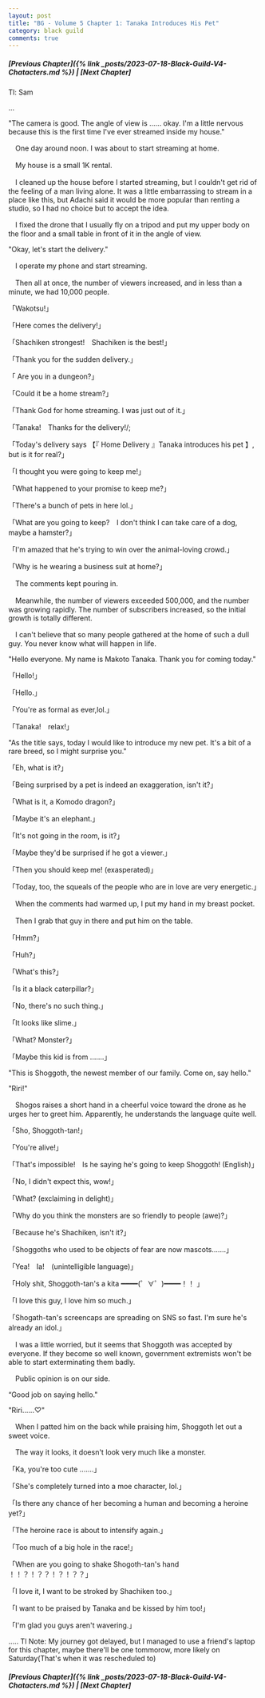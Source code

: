 ```yaml
---
layout: post
title: "BG - Volume 5 Chapter 1: Tanaka Introduces His Pet"
category: black guild
comments: true
---
```


##### [Previous Chapter]({% link _posts/2023-07-18-Black-Guild-V4-Chatacters.md %}) \| [Next Chapter]


Tl: Sam

…


"The camera is good. The angle of view is ...... okay. I'm a little nervous because this is the first time I've ever streamed inside my house."



　One day around noon. I was about to start streaming at home.



　My house is a small 1K rental.

　I cleaned up the house before I started streaming, but I couldn't get rid of the feeling of a man living alone. It was a little embarrassing to stream in a place like this, but Adachi said it would be more popular than renting a studio, so I had no choice but to accept the idea.
<!--more-->


　I fixed the drone that I usually fly on a tripod and put my upper body on the floor and a small table in front of it in the angle of view.



"Okay, let's start the delivery."



　I operate my phone and start streaming.

　Then all at once, the number of viewers increased, and in less than a minute, we had 10,000 people.



「Wakotsu!」

「Here comes the delivery!」

「Shachiken strongest!　Shachiken is the best!」

「Thank you for the sudden delivery.」

「 Are you in a dungeon?」

「Could it be a home stream?」

「Thank God for home streaming. I was just out of it.」

「Tanaka!　Thanks for the delivery!/;

「Today's delivery says 【『 Home Delivery 』Tanaka introduces his pet 】, but is it for real?」

「I thought you were going to keep me!」

「What happened to your promise to keep me?」

「There's a bunch of pets in here lol.」

「What are you going to keep?　I don't think I can take care of a dog, maybe a hamster?」

「I'm amazed that he's trying to win over the animal-loving crowd.」

「Why is he wearing a business suit at home?」



　The comments kept pouring in.

　Meanwhile, the number of viewers exceeded 500,000, and the number was growing rapidly. The number of subscribers increased, so the initial growth is totally different.

　I can't believe that so many people gathered at the home of such a dull guy. You never know what will happen in life.



"Hello everyone. My name is Makoto Tanaka. Thank you for coming today."



「Hello!」

「Hello.」

「You're as formal as ever,lol.」

「Tanaka!　relax!」



"As the title says, today I would like to introduce my new pet. It's a bit of a rare breed, so I might surprise you."



「Eh, what is it?」

「Being surprised by a pet is indeed an exaggeration, isn't it?」

「What is it, a Komodo dragon?」

「Maybe it's an elephant.」

「It's not going in the room, is it?」

「Maybe they'd be surprised if he got a viewer.」

「Then you should keep me! (exasperated)」

「Today, too, the squeals of the people who are in love are very energetic.」



　When the comments had warmed up, I put my hand in my breast pocket.

　Then I grab that guy in there and put him on the table.



「Hmm?」

「Huh?」

「What's this?」

「Is it a black caterpillar?」

「No, there's no such thing.」

「It looks like slime.」

「What? Monster?」

「Maybe this kid is from .......」



"This is Shoggoth, the newest member of our family. Come on, say hello."

"Riri!"



　Shogos raises a short hand in a cheerful voice toward the drone as he urges her to greet him. Apparently, he understands the language quite well.



「Sho, Shoggoth-tan!」

「You're alive!」

「That's impossible!　Is he saying he's going to keep Shoggoth! (English)」

「No, I didn't expect this, wow!」

「What? (exclaiming in delight)」

「Why do you think the monsters are so friendly to people (awe)?」

「Because he's Shachiken, isn't it?」

「Shoggoths who used to be objects of fear are now mascots.......」

「Yea!　Ia!　(unintelligible language)」

「Holy shit, Shoggoth-tan's a kita ━━━━(゜∀゜)━━━━！！ 」

「I love this guy, I love him so much.」

「Shogath-tan's screencaps are spreading on SNS so fast. I'm sure he's already an idol.」



　I was a little worried, but it seems that Shoggoth was accepted by everyone. If they become so well known, government extremists won't be able to start exterminating them badly.

　Public opinion is on our side.



“Good job on saying hello."

"Riri......♡"



　When I patted him on the back while praising him, Shoggoth let out a sweet voice.

　The way it looks, it doesn't look very much like a monster.



「Ka, you're too cute .......」

「She's completely turned into a moe character, lol.」

「Is there any chance of her becoming a human and becoming a heroine yet?」

「The heroine race is about to intensify again.」

「Too much of a big hole in the race!」

「When are you going to shake Shogoth-tan's hand ！！？！？？！？！？？」

「I love it, I want to be stroked by Shachiken too.」

「I want to be praised by Tanaka and be kissed by him too!」

「I'm glad you guys aren't wavering.」


.....
Tl Note: My journey got delayed, but I managed to use a friend's laptop for this chapter, maybe there'll be one tommorow, more likely on Saturday(That's when it was rescheduled to)



##### [Previous Chapter]({% link _posts/2023-07-18-Black-Guild-V4-Chatacters.md %}) \| [Next Chapter]
